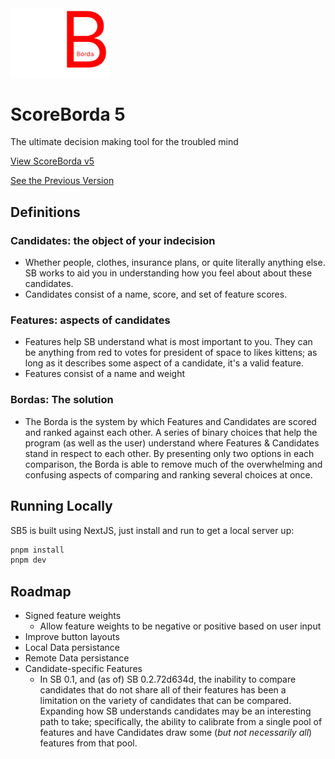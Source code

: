 <img src="public/scoreborda.png" alt="ScoreBorda Logo" width="160" />

# ScoreBorda 5

The ultimate decision making tool for the troubled mind

[View ScoreBorda v5](https://score-borda.vercel.app/)

[See the Previous Version](https://gitlab.com/JonoAugustine/ScoreBorda)

## Definitions

### Candidates: the object of your indecision

- Whether people, clothes, insurance plans, or quite literally anything else.
SB works to aid you in understanding how you feel about about these candidates.
- Candidates consist of a name, score, and set of feature scores.

### Features: aspects of candidates

- Features help SB understand what is most important to you. They can be anything from
red to votes for president of space to likes kittens; as long as it describes some aspect of a candidate, it's a valid feature.
- Features consist of a name and weight

### Bordas: The solution

- The Borda is the system by which Features and Candidates are scored and ranked against each other. 
A series of binary choices that help the program (as well as the user) understand where Features 
& Candidates stand in respect to each other. By presenting only two options in each comparison,
the Borda is able to remove much of the overwhelming and confusing aspects of comparing and ranking several choices at once.

## Running Locally

SB5 is built using NextJS, just install and run to get a local server up:

```bash
pnpm install
pnpm dev
```

## Roadmap

- Signed feature weights
  - Allow feature weights to be negative or positive based on user input
- Improve button layouts
- Local Data persistance
- Remote Data persistance
- Candidate-specific Features
	- In SB 0.1, and (as of) SB 0.2.72d634d, the inability to compare candidates that do not share
	  all of their features has been a limitation on the variety of candidates that can be compared.
	  Expanding how SB understands candidates may be an interesting path to take; specifically,
	  the ability to calibrate from a single pool of features and have Candidates draw some (*but not necessarily all*) features from that pool.
